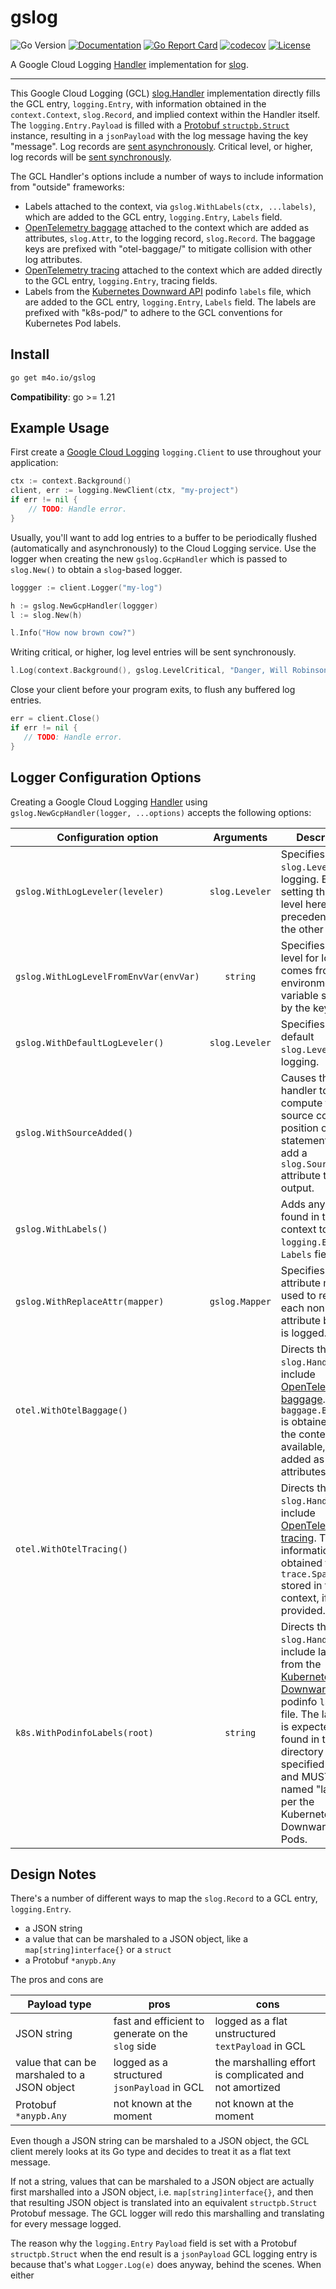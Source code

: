 # gslog

![Go Version](https://img.shields.io/badge/Go-%3E%3D%201.21-%23007d9c)
[![Documentation](https://godoc.org/github.com/maguro/gslog?status.svg)](http://godoc.org/github.com/maguro/gslog)
[![Go Report Card](https://goreportcard.com/badge/github.com/maguro/gslog)](https://goreportcard.com/report/github.com/maguro/gslog)
[![codecov](https://codecov.io/gh/maguro/gslog/graph/badge.svg?token=3FAJJ2SIZB)](https://codecov.io/gh/maguro/gslog)
[![License](https://img.shields.io/github/license/maguro/gslog)](./LICENSE)

A Google Cloud Logging [Handler](https://pkg.go.dev/log/slog#Handler) implementation
for [slog](https://go.dev/blog/slog).

---

This Google Cloud Logging (GCL) [slog.Handler](https://pkg.go.dev/log/slog#Handler)
implementation directly fills the GCL entry, `logging.Entry`, with information
obtained in the `context.Context`, `slog.Record`, and implied context within
the Handler itself. The `logging.Entry.Payload` is filled with a
[Protobuf `structpb.Struct`](https://pkg.go.dev/google.golang.org/protobuf/types/known/structpb#Struct)
instance, resulting in a `jsonPayload` with the log message having the key
"message". Log records are [sent asynchronously](https://pkg.go.dev/cloud.google.com/go/logging#Logger.Log).
Critical level, or higher, log records will
be [sent synchronously](https://pkg.go.dev/cloud.google.com/go/logging#Logger.LogSync).

The GCL Handler's options include a number of ways to include information from
"outside" frameworks:

- Labels attached to the context, via `gslog.WithLabels(ctx, ...labels)`, which
  are added to the GCL entry, `logging.Entry`, `Labels` field.
- [OpenTelemetry baggage](https://opentelemetry.io/docs/concepts/signals/baggage/) attached to the context which are
  added as attributes,
  `slog.Attr`, to the logging record, `slog.Record`. The baggage keys are prefixed
  with "otel-baggage/" to mitigate collision with other log attributes.
- [OpenTelemetry tracing](https://opentelemetry.io/docs/concepts/signals/traces/) attached to the context which are
  added directly to
  the GCL entry, `logging.Entry`, tracing fields.
- Labels from the [Kubernetes Downward API](https://kubernetes.io/docs/concepts/workloads/pods/downward-api/)
  podinfo `labels` file, which are added to the GCL entry, `logging.Entry`,
  `Labels` field. The labels are prefixed with "k8s-pod/" to adhere to the
  GCL conventions for Kubernetes Pod labels.

## Install

```sh
go get m4o.io/gslog
```

**Compatibility**: go >= 1.21

## Example Usage

First create a [Google Cloud Logging](https://pkg.go.dev/cloud.google.com/go/logging)
`logging.Client` to use throughout your application:

```go
ctx := context.Background()
client, err := logging.NewClient(ctx, "my-project")
if err != nil {
	// TODO: Handle error.
}
```

Usually, you'll want to add log entries to a buffer to be periodically flushed
(automatically and asynchronously) to the Cloud Logging service. Use the
logger when creating the new `gslog.GcpHandler` which is passed to `slog.New()`
to obtain a `slog`-based logger.

```go
loggger := client.Logger("my-log")

h := gslog.NewGcpHandler(loggger)
l := slog.New(h)

l.Info("How now brown cow?")
```

Writing critical, or higher, log level entries will be sent synchronously.

```go
l.Log(context.Background(), gslog.LevelCritical, "Danger, Will Robinson!")
```

Close your client before your program exits, to flush any buffered log entries.

```go
err = client.Close()
if err != nil {
   // TODO: Handle error.
}
```

## Logger Configuration Options

Creating a Google Cloud Logging [Handler](https://pkg.go.dev/log/slog#Handler)
using `gslog.NewGcpHandler(logger, ...options)` accepts the
following options:

| Configuration option                   |   Arguments    | Description                                                                                                                                                                                                                                                                                                                    |
|----------------------------------------|:--------------:|--------------------------------------------------------------------------------------------------------------------------------------------------------------------------------------------------------------------------------------------------------------------------------------------------------------------------------|
| `gslog.WithLogLeveler(leveler)`        | `slog.Leveler` | Specifies the `slog.Leveler` for logging. Explicitly setting the log level here takes precedence over the other options.                                                                                                                                                                                                       |
| `gslog.WithLogLevelFromEnvVar(envVar)` |    `string`    | Specifies the log level for logging comes from tne environmental variable specified by the key.                                                                                                                                                                                                                                |
| `gslog.WithDefaultLogLeveler()`        | `slog.Leveler` | Specifies the default `slog.Leveler` for logging.                                                                                                                                                                                                                                                                              |
| `gslog.WithSourceAdded()`              |                | Causes the handler to compute the source code position of the log statement and add a `slog.SourceKey` attribute to the output.                                                                                                                                                                                                |
| `gslog.WithLabels()`                   |                | Adds any labels found in the context to the `logging.Entry`'s `Labels` field.                                                                                                                                                                                                                                                  |
| `gslog.WithReplaceAttr(mapper)`        | `gslog.Mapper` | Specifies an attribute mapper used to rewrite each non-group attribute before it is logged.                                                                                                                                                                                                                                    |
| `otel.WithOtelBaggage()`               |                | Directs that the `slog.Handler` to include [OpenTelemetry baggage](https://opentelemetry.io/docs/concepts/signals/baggage/).  The `baggage.Baggage` is obtained from the context, if available, and added as attributes.                                                                                                       |
| `otel.WithOtelTracing()`               |                | Directs that the `slog.Handler` to include [OpenTelemetry tracing](https://opentelemetry.io/docs/concepts/signals/traces/).  Tracing information is obtained from the `trace.SpanContext` stored in the context, if provided.                                                                                                  |
| `k8s.WithPodinfoLabels(root)`          |    `string`    | Directs that the `slog.Handler` to include labels from the [Kubernetes Downward API](https://kubernetes.io/docs/concepts/workloads/pods/downward-api/) podinfo `labels` file. The labels file is expected to be found in the directory specified by root and MUST be named "labels", per the Kubernetes Downward API for Pods. |

## Design Notes

There's a number of different ways to map the `slog.Record` to a GCL entry,
`logging.Entry`.

- a JSON string
- a value that can be marshaled to a JSON object, like a `map[string]interface{}` or a `struct`
- a Protobuf `*anypb.Any`

The pros and cons are

| Payload type                                 | pros                                              | cons                                                    |
|----------------------------------------------|---------------------------------------------------|---------------------------------------------------------|
| JSON string                                  | fast and efficient to generate on the `slog` side | logged as a flat unstructured `textPayload` in GCL      |
| value that can be marshaled to a JSON object | logged as a structured `jsonPayload` in GCL       | the marshalling effort is complicated and not amortized |
| Protobuf `*anypb.Any`                        | not known at the moment                           | not known at the moment                                 |

Even though a JSON string can be marshaled to a JSON object, the GCL client 
merely looks at its Go type and decides to treat it as a flat text message.

If not a string, values that can be marshaled to a JSON object are actually
first marshalled into a JSON object, i.e. `map[string]interface{}`, and then 
that resulting JSON object is translated into an equivalent `structpb.Struct`
Protobuf message.  The GCL logger will redo this marshalling and translating
for every message logged.

The reason why the `logging.Entry` `Payload` field is set with a Protobuf
`structpb.Struct` when the end result is a `jsonPayload` GCL logging entry is
because that's what `Logger.Log(e)` does anyway, behind the scenes. When either
